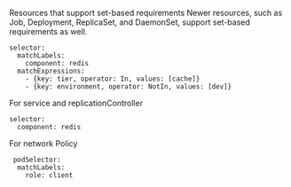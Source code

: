 Resources that support set-based requirements
Newer resources, such as Job, Deployment, ReplicaSet, and DaemonSet, support set-based requirements as well.

```
selector:
  matchLabels:
    component: redis
  matchExpressions:
    - {key: tier, operator: In, values: [cache]}
    - {key: environment, operator: NotIn, values: [dev]}
```

For service and replicationController
```
selector:
  component: redis
```

For network Policy
```
 podSelector:
  matchLabels:
    role: client
```          

